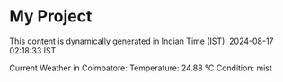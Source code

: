 # My Project

This content is dynamically generated in Indian Time (IST): 2024-08-17 02:18:33 IST


Current Weather in Coimbatore:
Temperature: 24.88 °C
Condition: mist
